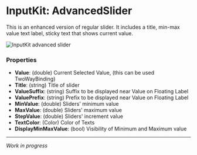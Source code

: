 # InputKit: AdvancedSlider
This is an enhanced version of regular slider. It includes a title, min-max value text label, sticky text that shows current value.

![InputKit advanced slider](https://media.giphy.com/media/BoIPfRefA0Q9AtJ6mQ/giphy.gif)

### Properties
- **Value**: (double) Current Selected Value, (this can be used TwoWayBinding)
- **Title**: (string) Title of slider
- **ValueSuffix**: (string) Suffix to be displayed near Value on Floating Label
- **ValuePrefix**: (string) Prefix to be displayed near Value on Floating Label
- **MinValue**: (double) Sliders' minimum value
- **MaxValue**: (double) Sliders' maximum value
- **StepValue**: (double) Sliders' increment value
- **TextColor**: (Color) Color of Texts
- **DisplayMinMaxValue**: (bool) Visibility of Minimum and Maximum value

---

_Work in progress_